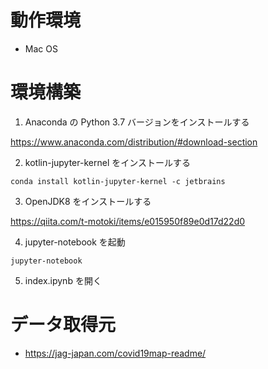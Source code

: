 # 動作環境

- Mac OS

# 環境構築

1. Anaconda の Python 3.7 バージョンをインストールする

https://www.anaconda.com/distribution/#download-section

2. kotlin-jupyter-kernel をインストールする

```
conda install kotlin-jupyter-kernel -c jetbrains
```

3. OpenJDK8 をインストールする

https://qiita.com/t-motoki/items/e015950f89e0d17d22d0

4. jupyter-notebook を起動

```
jupyter-notebook
```

5. index.ipynb を開く

# データ取得元

- https://jag-japan.com/covid19map-readme/
